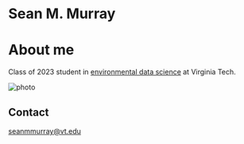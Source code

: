 # Sean M. Murray

# About me

Class of 2023 student in [environmental data science](https://vt.edu/academics/majors/environmental-data-science.html) at Virginia Tech.

![photo](/seanmmurray.github.io//assets/profile_photo_seanmmurray.png)

## Contact

seanmmurray@vt.edu
